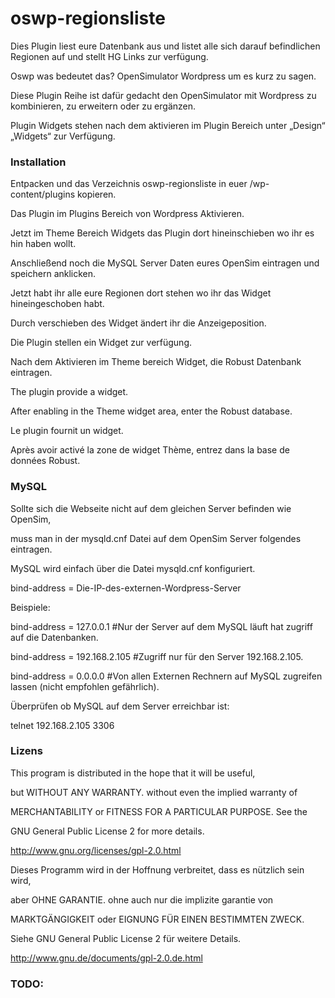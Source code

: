 # oswp-regionsliste

Dies Plugin liest eure Datenbank aus und listet alle sich darauf befindlichen Regionen auf und stellt HG Links zur verfügung.

Oswp was bedeutet das? OpenSimulator Wordpress um es kurz zu sagen.

Diese Plugin Reihe ist dafür gedacht den OpenSimulator mit Wordpress zu kombinieren, zu erweitern oder zu ergänzen.

Plugin Widgets stehen nach dem aktivieren im Plugin Bereich  unter „Design“ „Widgets“ zur Verfügung.

### Installation

Entpacken und das Verzeichnis oswp-regionsliste in euer /wp-content/plugins kopieren.

Das Plugin im Plugins Bereich von Wordpress Aktivieren.

Jetzt im Theme Bereich Widgets das Plugin dort hineinschieben wo ihr es hin haben wollt.

Anschließend noch die MySQL Server Daten eures OpenSim eintragen und speichern anklicken.

Jetzt habt ihr alle eure Regionen dort stehen wo ihr das Widget hineingeschoben habt.

Durch verschieben des Widget ändert ihr die Anzeigeposition.

Die Plugin stellen ein Widget zur verfügung.

Nach dem Aktivieren im Theme bereich Widget, die Robust Datenbank eintragen.

The plugin provide a widget.

After enabling in the Theme widget area, enter the Robust database.

Le plugin fournit un widget.

Après avoir activé la zone de widget Thème, entrez dans la base de données Robust.

### MySQL
Sollte sich die Webseite nicht auf dem gleichen Server befinden wie OpenSim,

muss man in der mysqld.cnf Datei auf dem OpenSim Server folgendes eintragen.

MySQL wird einfach über die Datei mysqld.cnf konfiguriert.

bind-address = Die-IP-des-externen-Wordpress-Server

Beispiele:

bind-address = 127.0.0.1 #Nur der Server auf dem MySQL läuft hat zugriff auf die Datenbanken.

bind-address = 192.168.2.105 #Zugriff nur für den Server 192.168.2.105.

bind-address = 0.0.0.0 #Von allen Externen Rechnern auf MySQL zugreifen lassen (nicht empfohlen gefährlich).

Überprüfen ob MySQL auf dem Server erreichbar ist:

telnet 192.168.2.105 3306

### Lizens

This program is distributed in the hope that it will be useful,

but WITHOUT ANY WARRANTY. without even the implied warranty of

MERCHANTABILITY or FITNESS FOR A PARTICULAR PURPOSE. See the

GNU General Public License 2 for more details.

http://www.gnu.org/licenses/gpl-2.0.html

Dieses Programm wird in der Hoffnung verbreitet, dass es nützlich sein wird,

aber OHNE GARANTIE. ohne auch nur die implizite garantie von

MARKTGÄNGIGKEIT oder EIGNUNG FÜR EINEN BESTIMMTEN ZWECK. 

Siehe GNU General Public License 2 für weitere Details.

http://www.gnu.de/documents/gpl-2.0.de.html


### TODO: 

